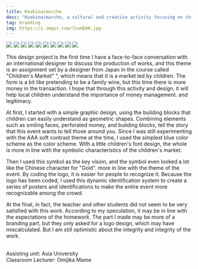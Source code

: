 ```yaml
---
title: Koakinaimarche
desc: "Koakinaimarche, a cultural and creative activity focusing on children's learning."
tag: branding
img: https://i.imgur.com/7vumEAK.jpg
---
```


![](https://i.imgur.com/7vumEAK.jpg)
![](https://i.imgur.com/XdL1m3R.jpg)
![](https://i.imgur.com/0xxo6Td.jpg)
![](https://i.imgur.com/woBdnF2.jpg)
![](https://i.imgur.com/ymuxHyB.jpg)
![](https://i.imgur.com/cfan2mW.jpg)
![](https://i.imgur.com/PPXC1nj.png)
![](https://i.imgur.com/tAiniVL.png)
![](https://i.imgur.com/9OwYgYy.png)
![](https://i.imgur.com/ico9Rcx.png)

This design project is the first time I have a face-to-face conversation with an international designer to discuss the production of works, and this theme is an assignment set by a designer from Japan in the course called "Children's Market" ", which means that it is a market led by children. The form is a bit like pretending to be a family wine, but this time there is more money in the transaction. I hope that through this activity and design, it will help local children understand the importance of money management. and legitimacy.

At first, I started with a simple graphic design, using the building blocks that children can easily understand as geometric shapes. Combining elements such as smiling faces, perforated money, and building blocks, tell the story that this event wants to tell those around you. Since I was still experimenting with the AAA soft contrast theme at the time, I used the simplest blue color scheme as the color scheme. With a little children's font design, the whole is more in line with the symbolic characteristics of the children's market.

Then I used this symbol as the key vision, and the symbol even looked a lot like the Chinese character for "Gold". more in line with the theme of the event. By coding the logo, it is easier for people to recognize it. Because the logo has been coded, I used this dynamic identification system to create a series of posters and identifications to make the entire event more recognizable among the crowd.

At the final, in fact, the teacher and other students did not seem to be very satisfied with this work. According to my speculation, it may be in line with the expectations of the homework. The part I made may be more of a branding part, but they only asked for a logo design, which may have miscalculated. But I am still optimistic about the integrity and integrity of the work.

\
Assisting unit: Asia University\
Classroom Lecturer: Omijika Mame